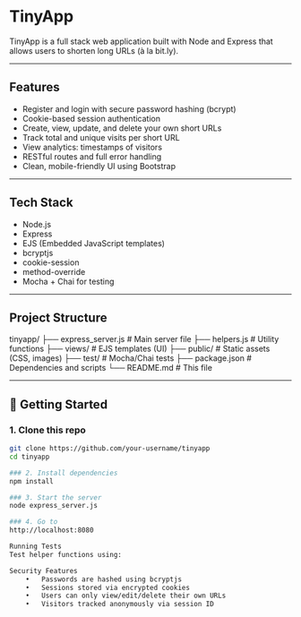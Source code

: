 # TinyApp 

TinyApp is a full stack web application built with Node and Express that allows users to shorten long URLs (à la bit.ly).

---

## Features

- Register and login with secure password hashing (bcrypt)
- Cookie-based session authentication
- Create, view, update, and delete your own short URLs
- Track total and unique visits per short URL
- View analytics: timestamps of visitors
- RESTful routes and full error handling
- Clean, mobile-friendly UI using Bootstrap

---

## Tech Stack

- Node.js
- Express
- EJS (Embedded JavaScript templates)
- bcryptjs
- cookie-session
- method-override
- Mocha + Chai for testing

---

## Project Structure
tinyapp/
├── express_server.js        # Main server file
├── helpers.js               # Utility functions
├── views/                   # EJS templates (UI)
├── public/                  # Static assets (CSS, images)
├── test/                    # Mocha/Chai tests
├── package.json             # Dependencies and scripts
└── README.md                # This file

---

## 🚀 Getting Started

### 1. Clone this repo
```zsh
git clone https://github.com/your-username/tinyapp
cd tinyapp

### 2. Install dependencies
npm install

### 3. Start the server
node express_server.js

### 4. Go to
http://localhost:8080

Running Tests
Test helper functions using:

Security Features
	•	Passwords are hashed using bcryptjs
	•	Sessions stored via encrypted cookies
	•	Users can only view/edit/delete their own URLs
	•	Visitors tracked anonymously via session ID






